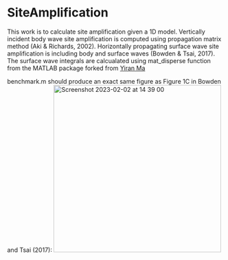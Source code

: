 # SiteAmplification
This work is to calculate site amplification given a 1D model. 
Vertically incident body wave site amplification is computed using propagation matrix method (Aki & Richards, 2002).
Horizontally propagating surface wave site amplification is including body and surface waves (Bowden & Tsai, 2017).
The surface wave integrals are calcualated using mat_disperse function from the MATLAB package forked from [Yiran Ma ](https://github.com/yiran06/mat_disperse)

benchmark.m should produce an exact same figure as Figure 1C in Bowden and Tsai (2017):
<img width="390" alt="Screenshot 2023-02-02 at 14 39 00" src="https://user-images.githubusercontent.com/20884599/216465771-0428c777-f590-441c-aea3-0eb56e3c73ce.png">
